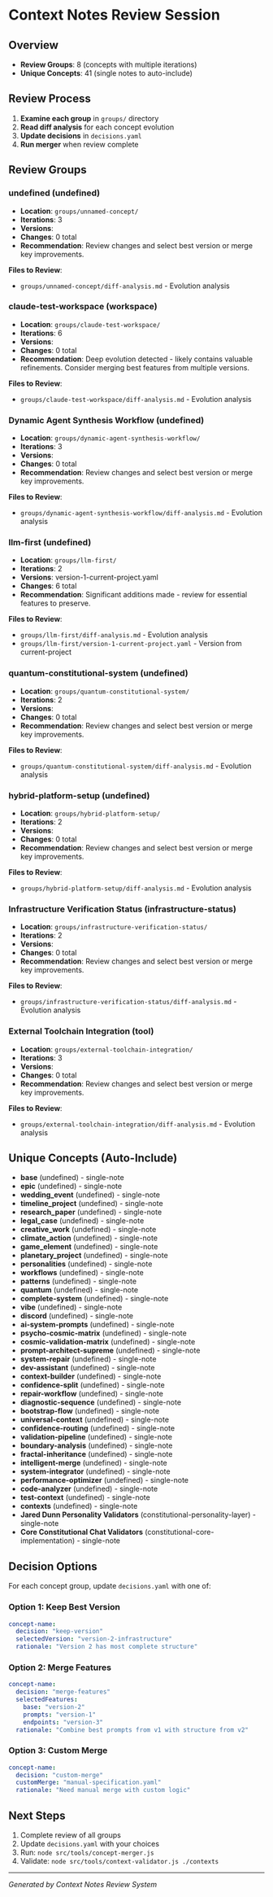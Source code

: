 # Context Notes Review Session

## Overview
- **Review Groups**: 8 (concepts with multiple iterations)
- **Unique Concepts**: 41 (single notes to auto-include)

## Review Process

1. **Examine each group** in `groups/` directory
2. **Read diff analysis** for each concept evolution
3. **Update decisions** in `decisions.yaml`
4. **Run merger** when review complete

## Review Groups


### undefined (undefined)
- **Location**: `groups/unnamed-concept/`
- **Iterations**: 3
- **Versions**: 
- **Changes**: 0 total
- **Recommendation**: Review changes and select best version or merge key improvements.

**Files to Review**:
- `groups/unnamed-concept/diff-analysis.md` - Evolution analysis



### claude-test-workspace (workspace)
- **Location**: `groups/claude-test-workspace/`
- **Iterations**: 6
- **Versions**: 
- **Changes**: 0 total
- **Recommendation**: Deep evolution detected - likely contains valuable refinements. Consider merging best features from multiple versions.

**Files to Review**:
- `groups/claude-test-workspace/diff-analysis.md` - Evolution analysis



### Dynamic Agent Synthesis Workflow (undefined)
- **Location**: `groups/dynamic-agent-synthesis-workflow/`
- **Iterations**: 3
- **Versions**: 
- **Changes**: 0 total
- **Recommendation**: Review changes and select best version or merge key improvements.

**Files to Review**:
- `groups/dynamic-agent-synthesis-workflow/diff-analysis.md` - Evolution analysis



### llm-first (undefined)
- **Location**: `groups/llm-first/`
- **Iterations**: 2
- **Versions**: version-1-current-project.yaml
- **Changes**: 6 total
- **Recommendation**: Significant additions made - review for essential features to preserve.

**Files to Review**:
- `groups/llm-first/diff-analysis.md` - Evolution analysis
- `groups/llm-first/version-1-current-project.yaml` - Version from current-project


### quantum-constitutional-system (undefined)
- **Location**: `groups/quantum-constitutional-system/`
- **Iterations**: 2
- **Versions**: 
- **Changes**: 0 total
- **Recommendation**: Review changes and select best version or merge key improvements.

**Files to Review**:
- `groups/quantum-constitutional-system/diff-analysis.md` - Evolution analysis



### hybrid-platform-setup (undefined)
- **Location**: `groups/hybrid-platform-setup/`
- **Iterations**: 2
- **Versions**: 
- **Changes**: 0 total
- **Recommendation**: Review changes and select best version or merge key improvements.

**Files to Review**:
- `groups/hybrid-platform-setup/diff-analysis.md` - Evolution analysis



### Infrastructure Verification Status (infrastructure-status)
- **Location**: `groups/infrastructure-verification-status/`
- **Iterations**: 2
- **Versions**: 
- **Changes**: 0 total
- **Recommendation**: Review changes and select best version or merge key improvements.

**Files to Review**:
- `groups/infrastructure-verification-status/diff-analysis.md` - Evolution analysis



### External Toolchain Integration (tool)
- **Location**: `groups/external-toolchain-integration/`
- **Iterations**: 3
- **Versions**: 
- **Changes**: 0 total
- **Recommendation**: Review changes and select best version or merge key improvements.

**Files to Review**:
- `groups/external-toolchain-integration/diff-analysis.md` - Evolution analysis



## Unique Concepts (Auto-Include)

- **base** (undefined) - single-note
- **epic** (undefined) - single-note
- **wedding_event** (undefined) - single-note
- **timeline_project** (undefined) - single-note
- **research_paper** (undefined) - single-note
- **legal_case** (undefined) - single-note
- **creative_work** (undefined) - single-note
- **climate_action** (undefined) - single-note
- **game_element** (undefined) - single-note
- **planetary_project** (undefined) - single-note
- **personalities** (undefined) - single-note
- **workflows** (undefined) - single-note
- **patterns** (undefined) - single-note
- **quantum** (undefined) - single-note
- **complete-system** (undefined) - single-note
- **vibe** (undefined) - single-note
- **discord** (undefined) - single-note
- **ai-system-prompts** (undefined) - single-note
- **psycho-cosmic-matrix** (undefined) - single-note
- **cosmic-validation-matrix** (undefined) - single-note
- **prompt-architect-supreme** (undefined) - single-note
- **system-repair** (undefined) - single-note
- **dev-assistant** (undefined) - single-note
- **context-builder** (undefined) - single-note
- **confidence-split** (undefined) - single-note
- **repair-workflow** (undefined) - single-note
- **diagnostic-sequence** (undefined) - single-note
- **bootstrap-flow** (undefined) - single-note
- **universal-context** (undefined) - single-note
- **confidence-routing** (undefined) - single-note
- **validation-pipeline** (undefined) - single-note
- **boundary-analysis** (undefined) - single-note
- **fractal-inheritance** (undefined) - single-note
- **intelligent-merge** (undefined) - single-note
- **system-integrator** (undefined) - single-note
- **performance-optimizer** (undefined) - single-note
- **code-analyzer** (undefined) - single-note
- **test-context** (undefined) - single-note
- **contexts** (undefined) - single-note
- **Jared Dunn Personality Validators** (constitutional-personality-layer) - single-note
- **Core Constitutional Chat Validators** (constitutional-core-implementation) - single-note

## Decision Options

For each concept group, update `decisions.yaml` with one of:

### Option 1: Keep Best Version
```yaml
concept-name:
  decision: "keep-version"
  selectedVersion: "version-2-infrastructure"
  rationale: "Version 2 has most complete structure"
```

### Option 2: Merge Features
```yaml
concept-name:
  decision: "merge-features"
  selectedFeatures:
    base: "version-2"
    prompts: "version-1" 
    endpoints: "version-3"
  rationale: "Combine best prompts from v1 with structure from v2"
```

### Option 3: Custom Merge
```yaml
concept-name:
  decision: "custom-merge"
  customMerge: "manual-specification.yaml"
  rationale: "Need manual merge with custom logic"
```

## Next Steps

1. Complete review of all groups
2. Update `decisions.yaml` with your choices
3. Run: `node src/tools/concept-merger.js`
4. Validate: `node src/tools/context-validator.js ./contexts`

---
*Generated by Context Notes Review System*
